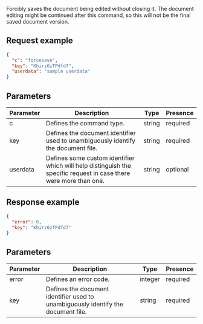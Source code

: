 Forcibly saves the document being edited without closing it. The document editing might be continued after this command, so this will not be the final saved document version.

## Request example

``` json
{
  "c": "forcesave",
  "key": "Khirz6zTPdfd7",
  "userdata": "sample userdata"
}
```

## Parameters

| Parameter | Description                                                                                                       | Type   | Presence |
| --------- | ----------------------------------------------------------------------------------------------------------------- | ------ | -------- |
| c         | Defines the command type.                                                                                         | string | required |
| key       | Defines the document identifier used to unambiguously identify the document file.                                 | string | required |
| userdata  | Defines some custom identifier which will help distinguish the specific request in case there were more than one. | string | optional |

## Response example

``` json
{
  "error": 0,
  "key": "Khirz6zTPdfd7"
}
```

## Parameters

| Parameter | Description                                                                       | Type    | Presence |
| --------- | --------------------------------------------------------------------------------- | ------- | -------- |
| error     | Defines an error code.                                                            | integer | required |
| key       | Defines the document identifier used to unambiguously identify the document file. | string  | required |
